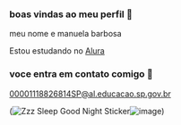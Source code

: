  ### boas vindas ao meu perfil 💙

 meu nome e manuela barbosa
 
 Estou estudando no [Alura](http:www.alura.com.br)

 ### voce entra em contato comigo 📧

 00001118826814SP@al.educacao.sp.gov.br

(<img src="https://media.tenor.com/cSm-wcNRB6wAAAAi/zzz-sleep-good-night.gif" alt="Zzz Sleep Good Night Sticker"/>![image](https://github.com/3BMB21/3BMB2/assets/173461909/771f7b8d-9e2b-4997-9436-b7a9db896a56))
